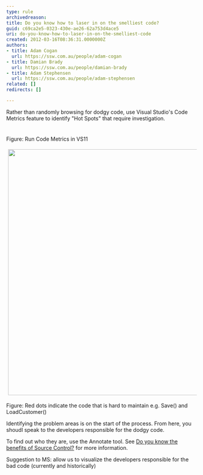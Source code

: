 ```yaml
---
type: rule
archivedreason: 
title: Do you know how to laser in on the smelliest code?
guid: c69ca2e5-0323-430e-ae26-62a753d4ace5
uri: do-you-know-how-to-laser-in-on-the-smelliest-code
created: 2012-03-16T08:36:31.0000000Z
authors:
- title: Adam Cogan
  url: https://ssw.com.au/people/adam-cogan
- title: Damian Brady
  url: https://ssw.com.au/people/damian-brady
- title: Adam Stephensen
  url: https://ssw.com.au/people/adam-stephensen
related: []
redirects: []

---
```



<p>Rather than randomly browsing for dodgy code, use Visual Studio's Code Metrics feature to identify &quot;Hot Spots&quot; that require investigation.</p>
<p><img src="/SoftwareDevelopment/RulestobetterArchitectureandCodeReview/PublishingImages/VS%2011%20Code%20Metrics.png" alt="" style="margin&#58;5px;" /></p>
<div class="ssw-rteStyle-FigureNormal">Figure&#58; Run Code Metrics&#160;in VS11</div>
<p><img class="ssw-rteStyle-ImageArea" src="/SoftwareDevelopment/RulestobetterArchitectureandCodeReview/PublishingImages/CodeMetrics_3.png" alt="" style="margin&#58;5px;width&#58;657px;" /></p>
<div class="ssw-rteStyle-FigureNormal">Figure&#58; Red dots indicate the code that is hard to maintain e.g. Save() and LoadCustomer()</div>
<p>Identifying the problem areas is on the start of the process. From here, you shoudl speak to the developers responsible for the dodgy code.</p>
<p>To find out who they are, use the Annotate tool. See <a href="http&#58;//www.ssw.com.au/ssw/Standards/Rules/RulesToBetterSourceControlwithTFS.aspx#UsingSourceControl">Do you know the benefits of Source Control?</a> for more information.</p>
<p class="ssw-rteStyle-GreyBox"><span>Suggestion to MS&#58; allow us to visualize the developers responsible for the bad code (currently and historically)</span></p>
<br><excerpt class='endintro'></excerpt><br>



